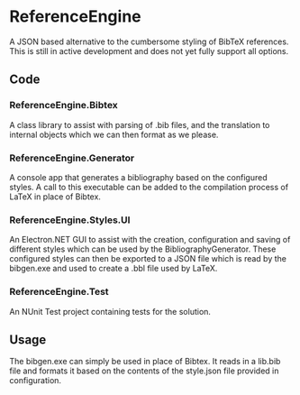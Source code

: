 # ReferenceEngine
A JSON based alternative to the cumbersome styling of BibTeX references.
This is still in active development and does not yet fully support all options.

## Code

### ReferenceEngine.Bibtex
A class library to assist with parsing of .bib files, and the translation to internal objects which we can then format as we please.


### ReferenceEngine.Generator
A console app that generates a bibliography based on the configured styles. A call to this executable can be added to the compilation process of LaTeX in place of Bibtex.

### ReferenceEngine.Styles.UI
An Electron.NET GUI to assist with the creation, configuration and saving of different styles which can be used by the BibliographyGenerator.
These configured styles can then be exported to a JSON file which is read by the bibgen.exe and used to create a .bbl file used by LaTeX.

### ReferenceEngine.Test
An NUnit Test project containing tests for the solution.

## Usage
The bibgen.exe can simply be used in place of Bibtex. It reads in a lib.bib file and formats it based on the contents of the style.json file provided in configuration.
